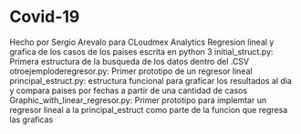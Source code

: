 # Covid-19
Hecho por Sergio Arevalo para CLoudmex Analytics 
Regresion lineal y grafica de los casos de los paises escrita en python 3
initial_struct.py:
  Primera estructura de la busqueda de los datos dentro del .CSV
otroejemploderegresor.py:
  Primer prototipo de un regresor lineal
principal_estruct.py:
  estructura funcional para graficar los resultados al dia y compara paises por fechas a partir de una cantidad de casos
Graphic_with_linear_regresor.py:
  Primer prototipo para implemtar un regresor lineal a la principal_estruct como parte de la funcion que regresa las graficas

